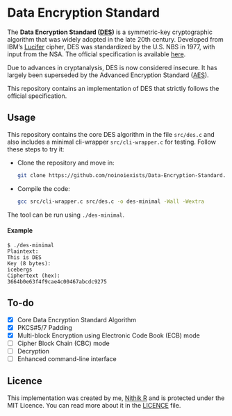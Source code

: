 # Data Encryption Standard

The **Data Encryption Standard ([DES](https://en.wikipedia.org/wiki/Data_Encryption_Standard))** is a symmetric-key cryptographic algorithm that was widely adopted in the late 20th century. Developed from IBM’s [Lucifer](https://en.wikipedia.org/wiki/Lucifer_%28cipher%29) cipher, DES was standardized by the U.S. NBS in 1977, with input from the NSA. The official specification is available [here](https://csrc.nist.gov/files/pubs/fips/46/final/docs/nbs.fips.46.pdf).

Due to advances in cryptanalysis, DES is now considered insecure. It has largely been superseded by the Advanced Encryption Standard ([AES](https://en.wikipedia.org/wiki/Advanced_Encryption_Standard)).

This repository contains an implementation of DES that strictly follows the official specification.

## Usage
This repository contains the core DES algorithm in the file `src/des.c` and also includes a minimal cli-wrapper `src/cli-wrapper.c` for testing.
Follow these steps to try it:
- Clone the repository and move in:
  ```sh
  git clone https://github.com/noinoiexists/Data-Encryption-Standard.git && cd Data-Encryption-Standard
  ```
- Compile the code:
  ```sh
  gcc src/cli-wrapper.c src/des.c -o des-minimal -Wall -Wextra
  ```
The tool can be run using `./des-minimal`.

#### Example
```
$ ./des-minimal
Plaintext:
This is DES
Key (8 bytes):
icebergs
Ciphertext (hex):
3664b0e63f4f9cae4c00467abcdc9275
```

## To-do

- [x] Core Data Encryption Standard Algorithm
- [x] PKCS#5/7 Padding
- [x] Multi-block Encryption using Electronic Code Book (ECB) mode
- [ ] Cipher Block Chain (CBC) mode
- [ ] Decryption
- [ ] Enhanced command-line interface

## Licence
This implementation was created by me, [Nithik R](https://github.com/noinoiexists) and is protected under the MIT Licence. You can read more about it in the [LICENCE](https://github.com/noinoiexists/Data-Encryption-Standard/blob/main/LICENSE) file.
